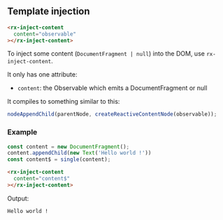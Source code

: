 ## Template injection

```html
<rx-inject-content 
  content="observable"
></rx-inject-content>
```

To inject some content (`DocumentFragment | null`) into the DOM, use `rx-inject-content`.

It only has one attribute:

- `content`: the Observable which emits a DocumentFragment or null

It compiles to something similar to this:

```ts
nodeAppendChild(parentNode, createReactiveContentNode(observable));
```

### Example

```ts
const content = new DocumentFragment();
content.appendChild(new Text('Hello world !'))
const content$ = single(content);
```

```html
<rx-inject-content
  content="content$"
></rx-inject-content>
```

Output:

```html
Hello world !
```

